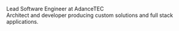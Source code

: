 Lead Software Engineer at AdanceTEC  
Architect and developer producing custom solutions and full stack applications.
